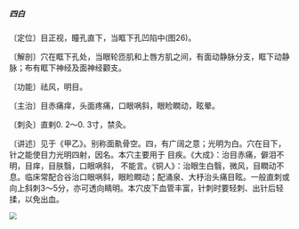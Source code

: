 ##### 四白

〔定位〕目正视，瞳孔直下，当眶下孔凹陷中(图26)。

〔解剖〕穴在眶下孔处，当眼轮匝肌和上唇方肌之间，有面动静脉分支，眶下动静脉；布有眶下神经及面神经颧支。

〔功能〕祛风，明目。

〔主治〕目赤痛痒，头面疼痛，口眼㖞斜，眼睑瞤动，眩晕。

〔刺灸〕直剌0. 2〜0. 3寸，禁灸。

〔讲述〕见于《甲乙》。别称面鼽骨空。四，有广阔之意；光明为白。穴在目下，针之能使目力光明四射，因名。本穴主要用于 目疾。《大成》：治目赤痛，僻泪不明，目痒，目肤翳，口眼㖞斜， 不能言。《铜人》：治眼生白翳，微风，目瞤动不息。临床常配合谷治口眼㖞斜，眼睑瞤动；配涌泉、大杼治头痛目眩。一般直刺或向上斜刺3〜5分，亦可透向睛明。本穴皮下血管丰富，针刺时要轻刺、出针后轻揉，以免出血。

<img src="./img/图26.jpg" style="zoom:80%;" />
